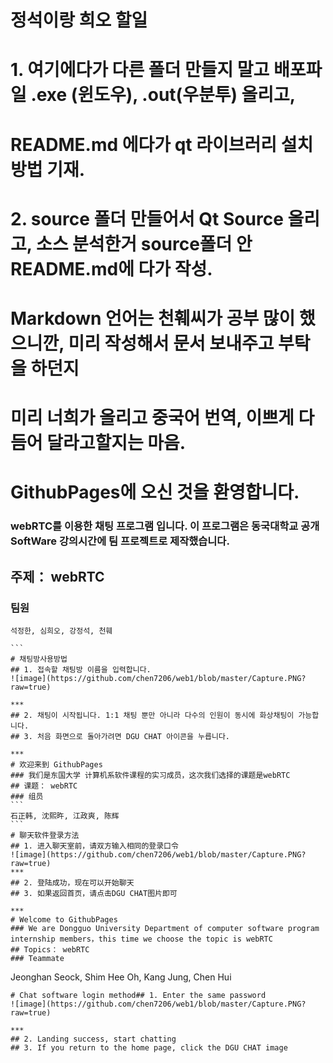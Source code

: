 # 정석이랑 희오 할일
# 1. 여기에다가 다른 폴더 만들지 말고 배포파일 .exe (윈도우), .out(우분투) 올리고, 
# README.md 에다가 qt 라이브러리 설치 방법 기재.
# 2. source 폴더 만들어서 Qt Source 올리고, 소스 분석한거 source폴더 안 README.md에 다가 작성.
  
# Markdown 언어는 천훼씨가 공부 많이 했으니깐, 미리 작성해서 문서 보내주고 부탁을 하던지
# 미리 너희가 올리고 중국어 번역, 이쁘게 다듬어 달라고할지는 마음.
    
       
# GithubPages에 오신 것을 환영합니다.
### webRTC를 이용한 채팅 프로그램 입니다. 이 프로그램은 동국대학교 공개 SoftWare 강의시간에 팀 프로젝트로 제작했습니다.
## 주제： webRTC
### 팀원
``` 
석정한, 심희오, 강정석, 천훼 

```                       
# 채팅방사용방법 
## 1. 접속할 채팅방 이름을 입력합니다.
![image](https://github.com/chen7206/web1/blob/master/Capture.PNG?raw=true)  
      
***
## 2. 채팅이 시작됩니다. 1:1 채팅 뿐만 아니라 다수의 인원이 동시에 화상채팅이 가능합니다. 
## 3. 처음 화면으로 돌아가려면 DGU CHAT 아이콘을 누릅니다.  
           
***             
# 欢迎来到 GithubPages
### 我们是东国大学 计算机系软件课程的实习成员，这次我们选择的课题是webRTC   
## 课题： webRTC
### 组员
``` 
石正韩, 沈熙旿, 江政爽, 陈辉 
```                                   
# 聊天软件登录方法
## 1. 进入聊天室前，请双方输入相同的登录口令 
![image](https://github.com/chen7206/web1/blob/master/Capture.PNG?raw=true)    
***
## 2. 登陆成功，现在可以开始聊天           
## 3. 如果返回首页，请点击DGU CHAT图片即可                                   
***
# Welcome to GithubPages  
### We are Dongguo University Department of computer software program internship members，this time we choose the topic is webRTC     
## Topics： webRTC     
### Teammate
```
Jeonghan Seock, Shim Hee Oh, Kang Jung, Chen Hui
```                                     
# Chat software login method## 1. Enter the same password 
![image](https://github.com/chen7206/web1/blob/master/Capture.PNG?raw=true)    
           
***
## 2. Landing success, start chatting            
## 3. If you return to the home page, click the DGU CHAT image
